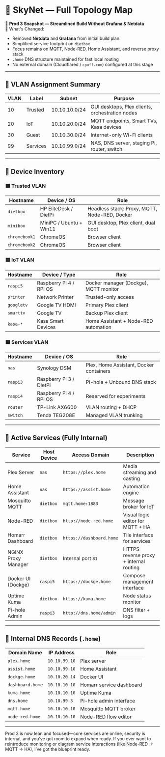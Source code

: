 # 🧠 SkyNet — Full Topology Map  
📌 **Prod 3 Snapshot — Streamlined Build Without Grafana & Netdata**  
🎯 What's Changed:
- Removed **Netdata** and **Grafana** from initial build plan  
- Simplified service footprint on `dietbox`  
- Focus remains on MQTT, Node-RED, Home Assistant, and reverse proxy stack  
- `.home` DNS structure maintained for fast local routing  
- No external domain (Cloudflared / `cpoff.com`) configured at this stage

---

## 🔐 VLAN Assignment Summary

| VLAN | Label       | Subnet           | Purpose                                                      |
|------|-------------|------------------|--------------------------------------------------------------|
| 10   | Trusted     | 10.10.10.0/24    | GUI desktops, Plex clients, orchestration nodes              |
| 20   | IoT         | 10.10.20.0/24    | MQTT endpoints, Smart TVs, Kasa devices                      |
| 30   | Guest       | 10.10.30.0/24    | Internet-only Wi-Fi clients                                  |
| 99   | Services    | 10.10.99.0/24    | NAS, DNS server, staging Pi, router, switch                  |

---

## 🧮 Device Inventory

### 🟩 Trusted VLAN

| Hostname       | Device / OS              | Role                                                 |
|----------------|---------------------------|------------------------------------------------------|
| `dietbox`      | HP EliteDesk / DietPi     | Headless stack: Proxy, MQTT, Node-RED, Docker        |
| `minibox`      | MiniPC / Ubuntu + Win11   | GUI desktop, Plex client, dual boot                  |
| `chromebook1`  | ChromeOS                  | Browser client                                       |
| `chromebook2`  | ChromeOS                  | Browser client                                       |

### 🟨 IoT VLAN

| Hostname       | Device / Type             | Role                                                 |
|----------------|---------------------------|------------------------------------------------------|
| `raspi5`       | Raspberry Pi 4 / RPi OS   | Docker manager (Dockge), MQTT monitor               |
| `printer`      | Network Printer           | Trusted-only access                                 |
| `googletv`     | Google TV HDMI            | Primary Plex client                                 |
| `smarttv`      | Google TV                 | Backup Plex client                                  |
| `kasa-*`       | Kasa Smart Devices        | Home Assistant + Node-RED automation                |

### 🟦 Services VLAN

| Hostname       | Device / OS              | Role                                                 |
|----------------|---------------------------|------------------------------------------------------|
| `nas`          | Synology DSM              | Plex, Home Assistant, Docker containers              |
| `raspi3`       | Raspberry Pi 3 / DietPi   | Pi-hole + Unbound DNS stack                         |
| `raspi4`       | Raspberry Pi 4 / RPi OS   | Reserved for experiments                            |
| `router`       | TP-Link AX6600            | VLAN routing + DHCP                                 |
| `switch`       | Tenda TEG208E             | Managed VLAN trunking                               |

---

## 🧠 Active Services (Fully Internal)

| Service             | Host Device     | Access Domain         | Description                              |
|---------------------|-----------------|------------------------|------------------------------------------|
| Plex Server         | `nas`           | `https://plex.home`    | Media streaming and casting              |
| Home Assistant      | `nas`           | `https://assist.home`  | Automation engine                         |
| Mosquitto MQTT      | `dietbox`       | `mqtt.home:1883`       | Message broker for IoT                   |
| Node-RED            | `dietbox`       | `http://node-red.home` | Visual logic editor for MQTT + HA        |
| Homarr Dashboard    | `dietbox`       | `https://dashboard.home`| Tile interface for services              |
| NGINX Proxy Manager | `dietbox`       | Internal port `81`     | HTTPS reverse proxy + internal routing   |
| Docker UI (Dockge)  | `raspi5`        | `https://dockge.home`  | Compose management interface             |
| Uptime Kuma         | `dietbox`       | `https://kuma.home`    | Node status monitor                      |
| Pi-hole Admin       | `raspi3`        | `http://dns.home/admin`| DNS filter + logs                        |

---

## 🧩 Internal DNS Records (`.home`)

| Domain Name         | IP Address       | Role                                |
|---------------------|------------------|--------------------------------------|
| `plex.home`         | `10.10.99.10`    | Plex server                          |
| `assist.home`       | `10.10.99.10`    | Home Assistant                       |
| `dockge.home`       | `10.10.20.14`    | Docker UI                            |
| `dashboard.home`    | `10.10.10.10`    | Homarr service dashboard             |
| `kuma.home`         | `10.10.10.10`    | Uptime Kuma                          |
| `dns.home`          | `10.10.99.3`     | Pi-hole admin interface              |
| `mqtt.home`         | `10.10.10.10`    | Mosquitto MQTT broker                |
| `node-red.home`     | `10.10.10.10`    | Node-RED flow editor                 |

---

Prod 3 is now lean and focused—core services are online, security is internal, and you’ve got room to expand when ready. If you ever want to reintroduce monitoring or diagram service interactions (like Node-RED → MQTT → HA), I’ve got the blueprint ready.
